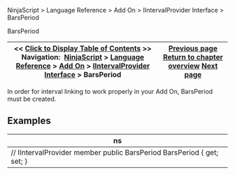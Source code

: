 ﻿


NinjaScript \> Language Reference \> Add On \> IIntervalProvider Interface \> BarsPeriod






















BarsPeriod







| \<\< [Click to Display Table of Contents](iintervalprovider_barsperiod.md) \>\> **Navigation:**     [NinjaScript](ninjascript.md) \> [Language Reference](language_reference_wip.md) \> [Add On](add_on.md) \> [IIntervalProvider Interface](iintervalprovider_interface.md) \> BarsPeriod | [Previous page](iintervalprovider_interface.md) [Return to chapter overview](iintervalprovider_interface.md) [Next page](inttabfactory_class.md) |
| --- | --- |











In order for interval linking to work properly in your Add On, BarsPeriod must be created.


## 


## Examples




| ns |
| --- |
| // IIntervalProvider member public BarsPeriod BarsPeriod { get; set; } |









